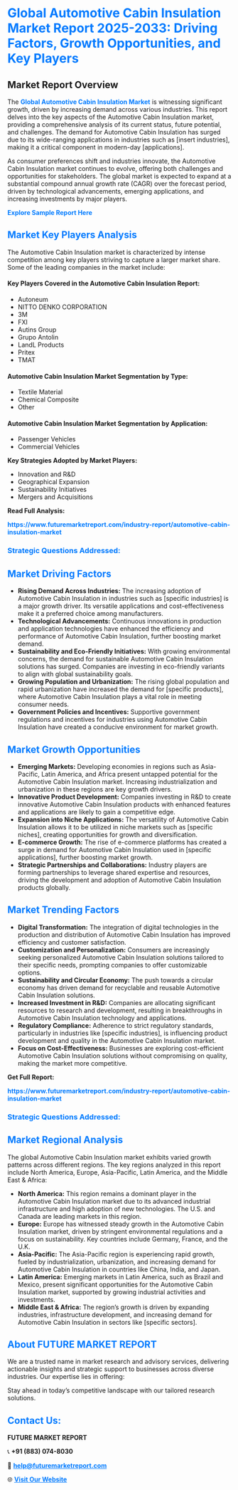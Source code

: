 <h1 style="color: #007BFF;">Global Automotive Cabin Insulation Market Report 2025-2033: Driving Factors, Growth Opportunities, and Key Players</h1>

<section id="overview">
<h2>Market Report Overview</h2>
<p>The <a href="https://www.futuremarketreport.com/industry-report/automotive-cabin-insulation-market" style="color: #007BFF; text-decoration: none;"><strong>Global Automotive Cabin Insulation Market</strong></a> is witnessing significant growth, driven by increasing demand across various industries. This report delves into the key aspects of the Automotive Cabin Insulation market, providing a comprehensive analysis of its current status, future potential, and challenges. The demand for Automotive Cabin Insulation has surged due to its wide-ranging applications in industries such as [insert industries], making it a critical component in modern-day [applications].</p>
<p>As consumer preferences shift and industries innovate, the Automotive Cabin Insulation market continues to evolve, offering both challenges and opportunities for stakeholders. The global market is expected to expand at a substantial compound annual growth rate (CAGR) over the forecast period, driven by technological advancements, emerging applications, and increasing investments by major players.</p>
</section>

<section id="overview">
<p><a href="https://www.futuremarketreport.com/request-sample/reportId=41272" style="color: #007BFF; text-decoration: none;"><strong>Explore Sample Report Here</strong></a></p>
</section>

<section id="key-players">
<h2 style="color: #007BFF;">Market Key Players Analysis</h2>
<p>The Automotive Cabin Insulation market is characterized by intense competition among key players striving to capture a larger market share. Some of the leading companies in the market include:</p>
<h4>Key Players Covered in the Automotive Cabin Insulation Report:</h4>
<ul><li>Autoneum</li><li>NITTO DENKO CORPORATION</li><li>3M</li><li>FXI</li><li>Autins Group</li><li>Grupo Antolin</li><li>LandL Products</li><li>Pritex</li><li>TMAT</li></ul>
<h4>Automotive Cabin Insulation Market Segmentation by Type:</h4>
<ul><li>Textile Material</li><li>Chemical Composite</li><li>Other</li></ul>

<h4>Automotive Cabin Insulation Market Segmentation by Application:</h4>
<ul><li>Passenger Vehicles</li><li>Commercial Vehicles</li></ul>
<p><strong>Key Strategies Adopted by Market Players:</strong></p>
<ul>
<li>Innovation and R&D</li>
<li>Geographical Expansion</li>
<li>Sustainability Initiatives</li>
<li>Mergers and Acquisitions</li>
</ul>
</section>

<section>
<p><strong>Read Full Analysis: </strong></p><a href="https://www.futuremarketreport.com/industry-report/automotive-cabin-insulation-market" style="color: #007BFF; text-decoration: none;"><strong>https://www.futuremarketreport.com/industry-report/automotive-cabin-insulation-market</strong></a>
<h3 style="color: #007BFF;">Strategic Questions Addressed:</h3>
</section>

<section id="driving-factors">
<h2 style="color: #007BFF;">Market Driving Factors</h2>
<ul>
<li><strong>Rising Demand Across Industries:</strong> The increasing adoption of Automotive Cabin Insulation in industries such as [specific industries] is a major growth driver. Its versatile applications and cost-effectiveness make it a preferred choice among manufacturers.</li>
<li><strong>Technological Advancements:</strong> Continuous innovations in production and application technologies have enhanced the efficiency and performance of Automotive Cabin Insulation, further boosting market demand.</li>
<li><strong>Sustainability and Eco-Friendly Initiatives:</strong> With growing environmental concerns, the demand for sustainable Automotive Cabin Insulation solutions has surged. Companies are investing in eco-friendly variants to align with global sustainability goals.</li>
<li><strong>Growing Population and Urbanization:</strong> The rising global population and rapid urbanization have increased the demand for [specific products], where Automotive Cabin Insulation plays a vital role in meeting consumer needs.</li>
<li><strong>Government Policies and Incentives:</strong> Supportive government regulations and incentives for industries using Automotive Cabin Insulation have created a conducive environment for market growth.</li>
</ul>
</section>

<section id="growth-opportunities">
<h2 style="color: #007BFF;">Market Growth Opportunities</h2>
<ul>
<li><strong>Emerging Markets:</strong> Developing economies in regions such as Asia-Pacific, Latin America, and Africa present untapped potential for the Automotive Cabin Insulation market. Increasing industrialization and urbanization in these regions are key growth drivers.</li>
<li><strong>Innovative Product Development:</strong> Companies investing in R&D to create innovative Automotive Cabin Insulation products with enhanced features and applications are likely to gain a competitive edge.</li>
<li><strong>Expansion into Niche Applications:</strong> The versatility of Automotive Cabin Insulation allows it to be utilized in niche markets such as [specific niches], creating opportunities for growth and diversification.</li>
<li><strong>E-commerce Growth:</strong> The rise of e-commerce platforms has created a surge in demand for Automotive Cabin Insulation used in [specific applications], further boosting market growth.</li>
<li><strong>Strategic Partnerships and Collaborations:</strong> Industry players are forming partnerships to leverage shared expertise and resources, driving the development and adoption of Automotive Cabin Insulation products globally.</li>
</ul>
</section>

<section id="trending-factors">
<h2 style="color: #007BFF;">Market Trending Factors</h2>
<ul>
<li><strong>Digital Transformation:</strong> The integration of digital technologies in the production and distribution of Automotive Cabin Insulation has improved efficiency and customer satisfaction.</li>
<li><strong>Customization and Personalization:</strong> Consumers are increasingly seeking personalized Automotive Cabin Insulation solutions tailored to their specific needs, prompting companies to offer customizable options.</li>
<li><strong>Sustainability and Circular Economy:</strong> The push towards a circular economy has driven demand for recyclable and reusable Automotive Cabin Insulation solutions.</li>
<li><strong>Increased Investment in R&D:</strong> Companies are allocating significant resources to research and development, resulting in breakthroughs in Automotive Cabin Insulation technology and applications.</li>
<li><strong>Regulatory Compliance:</strong> Adherence to strict regulatory standards, particularly in industries like [specific industries], is influencing product development and quality in the Automotive Cabin Insulation market.</li>
<li><strong>Focus on Cost-Effectiveness:</strong> Businesses are exploring cost-efficient Automotive Cabin Insulation solutions without compromising on quality, making the market more competitive.</li>
</ul>
</section>

<section>
<p><strong>Get Full Report: </strong></p><a href="https://www.futuremarketreport.com/industry-report/automotive-cabin-insulation-market" style="color: #007BFF; text-decoration: none;"><strong>https://www.futuremarketreport.com/industry-report/automotive-cabin-insulation-market</strong></a>
<h3 style="color: #007BFF;">Strategic Questions Addressed:</h3>
</section>


<section id="regional-analysis">
<h2 style="color: #007BFF;">Market Regional Analysis</h2>
<p>The global Automotive Cabin Insulation market exhibits varied growth patterns across different regions. The key regions analyzed in this report include North America, Europe, Asia-Pacific, Latin America, and the Middle East & Africa:</p>
<ul>
<li><strong>North America:</strong> This region remains a dominant player in the Automotive Cabin Insulation market due to its advanced industrial infrastructure and high adoption of new technologies. The U.S. and Canada are leading markets in this region.</li>
<li><strong>Europe:</strong> Europe has witnessed steady growth in the Automotive Cabin Insulation market, driven by stringent environmental regulations and a focus on sustainability. Key countries include Germany, France, and the U.K.</li>
<li><strong>Asia-Pacific:</strong> The Asia-Pacific region is experiencing rapid growth, fueled by industrialization, urbanization, and increasing demand for Automotive Cabin Insulation in countries like China, India, and Japan.</li>
<li><strong>Latin America:</strong> Emerging markets in Latin America, such as Brazil and Mexico, present significant opportunities for the Automotive Cabin Insulation market, supported by growing industrial activities and investments.</li>
<li><strong>Middle East & Africa:</strong> The region’s growth is driven by expanding industries, infrastructure development, and increasing demand for Automotive Cabin Insulation in sectors like [specific sectors].</li>
</ul>
</section>

<footer>
<h2 style="color: #007BFF;">About FUTURE MARKET REPORT</h2>
<p>We are a trusted name in market research and advisory services, delivering actionable insights and strategic support to businesses across diverse industries. Our expertise lies in offering:</p>

<p>Stay ahead in today’s competitive landscape with our tailored research solutions.</p>

<h2 style="color: #007BFF;">Contact Us:</h2>
<p><strong>FUTURE MARKET REPORT</strong></p>
<p>📞 <strong>+91 (883) 074-8030</strong></p>
<p>📧 <strong><a href="mailto:help@futuremarketreport.com" style="color: #007BFF;">help@futuremarketreport.com</a></strong></p>
<p>🌐 <strong><a href="https://www.futuremarketreport.com/" style="color: #007BFF;">Visit Our Website</a></strong></p>
</footer>